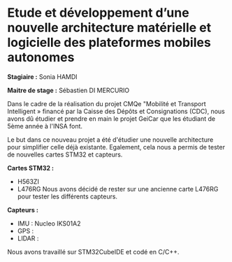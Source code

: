 # Etude et développement d’une nouvelle architecture matérielle et logicielle des plateformes mobiles autonomes

**Stagiaire :** Sonia HAMDI

**Maitre de stage :** Sébastien DI MERCURIO

Dans le cadre de la réalisation du projet CMQe "Mobilité et Transport Intelligent » financé par la Caisse des Dépôts et Consignations (CDC), nous avons dû étudier et prendre en main le projet GeiCar que les étudiant de 5ème année à l'INSA font. 

Le but dans ce nouveau projet a été d'étudier une nouvelle architecture pour simplifier celle déjà existante. Egalement, cela nous a permis de tester de nouvelles cartes STM32 et capteurs.

**Cartes STM32 :**
- H563ZI
- L476RG
Nous avons décidé de rester sur une ancienne carte L476RG pour tester les différents capteurs.

**Capteurs :**
- IMU : Nucleo IKS01A2
- GPS :
- LIDAR :

Nous avons travaillé sur STM32CubeIDE et codé en C/C++. 
